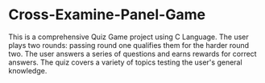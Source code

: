 # Cross-Examine-Panel-Game
This is a comprehensive Quiz Game project using C Language. The user plays two rounds: passing round one qualifies them for the harder round two. The user answers a series of questions and earns rewards for correct answers. The quiz covers a variety of topics testing the user's general knowledge.
